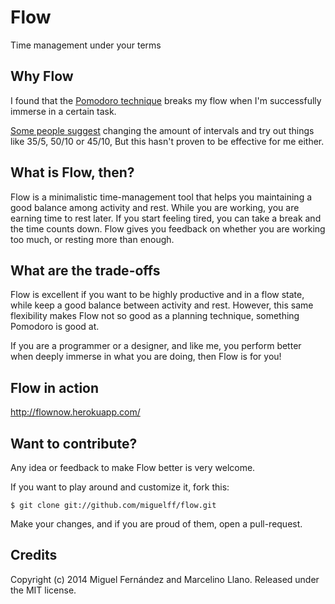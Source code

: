 Flow
=====

Time management under your terms

Why Flow
--------

I found that the [Pomodoro technique](http://en.wikipedia.org/wiki/Pomodoro_Technique) breaks my flow when I'm successfully immerse in a certain task.

[Some people suggest](http://productivity.stackexchange.com/a/813) changing the amount of intervals and try out things like 35/5, 50/10 or 45/10, But this hasn't proven to be effective for me either.

What is Flow, then?
-------------------

Flow is a minimalistic time-management tool that helps you maintaining a good balance among activity and rest. While you are working, you are earning time to rest later. If you start feeling tired, you can take a break and the time counts down. Flow gives you feedback on whether you are working too much, or resting more than enough.

What are the trade-offs
-----------------------

Flow is excellent if you want to be highly productive and in a flow state, while keep a good balance between activity and rest. However, this same flexibility makes Flow not so good as a planning technique, something Pomodoro is good at.

If you are a programmer or a designer, and like me, you perform better when deeply immerse in what you are doing, then Flow is for you!

Flow in action
--------------

http://flownow.herokuapp.com/

Want to contribute?
-------------------

Any idea or feedback to make Flow better is very welcome.

If you want to play around and customize it, fork this:

    $ git clone git://github.com/miguelff/flow.git

Make your changes, and if you are proud of them, open a pull-request.

Credits
-------

Copyright (c) 2014 Miguel Fernández and Marcelino Llano. Released under the MIT license.
